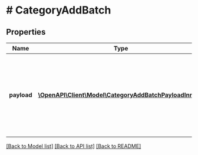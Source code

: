 # # CategoryAddBatch

## Properties

Name | Type | Description | Notes
------------ | ------------- | ------------- | -------------
**payload** | [**\OpenAPI\Client\Model\CategoryAddBatchPayloadInner[]**](CategoryAddBatchPayloadInner.md) | Contains an array of categories objects. The list of properties may vary depending on the specific platform. |

[[Back to Model list]](../../README.md#models) [[Back to API list]](../../README.md#endpoints) [[Back to README]](../../README.md)
